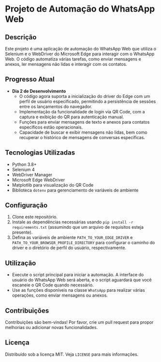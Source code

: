 # Projeto de Automação do WhatsApp Web

## Descrição
Este projeto é uma aplicação de automação do WhatsApp Web que utiliza o Selenium e o WebDriver do Microsoft Edge para interagir com o WhatsApp Web. O código automatiza várias tarefas, como enviar mensagens e anexos, ler mensagens não lidas e interagir com os contatos.

## Progresso Atual
- **Dia 2 de Desenvolvimento**
  - O código agora suporta a inicialização do driver do Edge com um perfil de usuário especificado, permitindo a persistência de sessões entre os lançamentos do navegador.
  - Implementação da funcionalidade de login via QR Code, com a captura e exibição do QR para autenticação manual.
  - Funções para enviar mensagens de texto e anexos para contatos específicos estão operacionais.
  - Capacidade de buscar e exibir mensagens não lidas, bem como recuperar o histórico de mensagens de conversas específicas.

## Tecnologias Utilizadas
- Python 3.8+
- Selenium 4
- WebDriver Manager
- Microsoft Edge WebDriver
- Matplotlib para visualização do QR Code
- Biblioteca `dotenv` para gerenciamento de variáveis de ambiente

## Configuração
1. Clone este repositório.
2. Instale as dependências necessárias usando `pip install -r requirements.txt` (assumindo que um arquivo de requisitos esteja presente).
3. Defina as variáveis de ambiente `PATH_TO_YOUR_EDGE_DRIVER` e `PATH_TO_YOUR_BROWSER_PROFILE_DIRECTORY` para configurar o caminho do driver e o diretório de perfil do usuário, respectivamente.

## Utilização
- Execute o script principal para iniciar a automação. A interface do usuário do WhatsApp Web será aberta, e o script aguardará que você escaneie o QR Code quando necessário.
- Use as funções disponíveis na classe `WhatsApp` para realizar várias operações, como enviar mensagens ou anexos.

## Contribuições
Contribuições são bem-vindas! Por favor, crie um pull request para propor melhorias ou adicionar novas funcionalidades.

## Licença
Distribuído sob a licença MIT. Veja `LICENSE` para mais informações.
